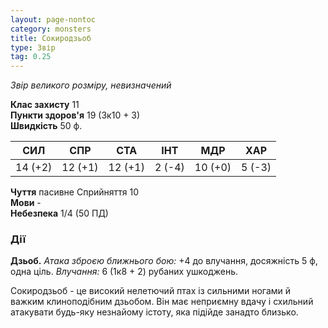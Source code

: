 ```yaml
---
layout: page-nontoc
category: monsters
title: Сокиродзьоб
type: Звір
tag: 0.25
---
```


_Звір великого розміру, невизначений_  

**Клас захисту** 11    
**Пункти здоров'я** 19 (3к10 + 3)    
**Швидкість** 50 ф.  

| СИЛ     | СПР     | СТА     | ІНТ    | МДР     | ХАР    |
| ------- | ------- | ------- | ------ | ------- | ------ |
| 14 (+2) | 12 (+1) | 12 (+1) | 2 (-4) | 10 (+0) | 5 (-3) |

**Чуття** пасивне Сприйняття 10    
**Мови** -    
**Небезпека** 1/4 (50 ПД)  

### Дії
**Дзьоб.** _Атака зброєю ближнього бою:_ +4 до влучання, досяжність 5 ф, одна ціль. _Влучання:_ 6 (1к8 + 2) рубаних ушкоджень.  

Сокиродзьоб - це високий нелетючий птах із сильними ногами й важким клиноподібним дзьобом. Він має неприємну вдачу і схильний атакувати будь-яку незнайому істоту, яка підійде занадто близько.
